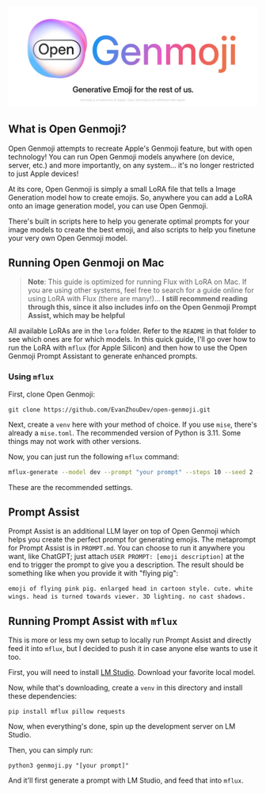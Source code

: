 ![](./assets/openGenmoji.png)

## What is Open Genmoji?

Open Genmoji attempts to recreate Apple's Genmoji feature, but with open technology! You can run Open Genmoji models anywhere (on device, server, etc.) and more importantly, on any system... it's no longer restricted to just Apple devices!

At its core, Open Genmoji is simply a small LoRA file that tells a Image Generation model how to create emojis. So, anywhere you can add a LoRA onto an image generation model, you can use Open Genmoji.

There's built in scripts here to help you generate optimal prompts for your image models to create the best emoji, and also scripts to help you finetune your very own Open Genmoji model.

## Running Open Genmoji on Mac

> **Note**: This guide is optimized for running Flux with LoRA on Mac. If you are using other systems, feel free to search for a guide online for using LoRA with Flux (there are many!)... **I still recommend reading through this, since it also includes info on the Open Genmoji Prompt Assist, which may be helpful**

All available LoRAs are in the `lora` folder. Refer to the `README` in that folder to see which ones are for which models. In this quick guide, I'll go over how to run the LoRA with `mflux` (for Apple Silicon) and then how to use the Open Genmoji Prompt Assistant to generate enhanced prompts.

### Using `mflux`

First, clone Open Genmoji:

```
git clone https://github.com/EvanZhouDev/open-genmoji.git
```

Next, create a `venv` here with your method of choice. If you use `mise`, there's already a `mise.toml`. The recommended version of Python is 3.11. Some things may not work with other versions.

Now, you can just run the following `mflux` command:

```bash
mflux-generate --model dev --prompt "your prompt" --steps 10 --seed 2 -q 8 --width 160 --height 160 --lora-paths "./lora/flux-dev.safetensors" --guidance 5.0
```

These are the recommended settings.

## Prompt Assist

Prompt Assist is an additional LLM layer on top of Open Genmoji which helps you create the perfect prompt for generating emojis. The metaprompt for Prompt Assist is in `PROMPT.md`. You can choose to run it anywhere you want, like ChatGPT; just attach `USER PROMPT: [emoji description]` at the end to trigger the prompt to give you a description. The result should be something like when you provide it with "flying pig":

```
emoji of flying pink pig. enlarged head in cartoon style. cute. white wings. head is turned towards viewer. 3D lighting. no cast shadows.
```

## Running Prompt Assist with `mflux`

This is more or less my own setup to locally run Prompt Assist and directly feed it into `mflux`, but I decided to push it in case anyone else wants to use it too.

First, you will need to install [LM Studio](https://lmstudio.ai/). Download your favorite local model.

Now, while that's downloading, create a `venv` in this directory and install these dependencies:

```
pip install mflux pillow requests
```

Now, when everything's done, spin up the development server on LM Studio.

Then, you can simply run:

```
python3 genmoji.py "[your prompt]"
```

And it'll first generate a prompt with LM Studio, and feed that into `mflux`.

